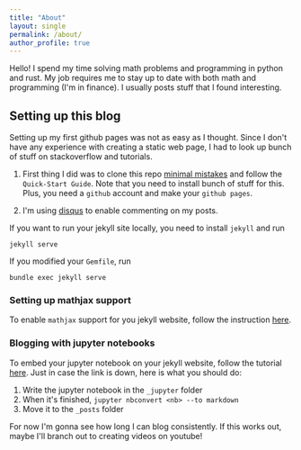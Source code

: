 ```yaml
---
title: "About"
layout: single
permalink: /about/
author_profile: true
---
```

Hello! I spend my time solving math problems and programming in python and rust. My job requires me to stay up to date with both math and programming (I'm in finance). I usually posts stuff that I found interesting.  


## Setting up this blog
Setting up my first github pages was not as easy as I thought. Since I don't have any experience with creating a static web page, I had to look up bunch of stuff on stackoverflow and tutorials.

1. First thing I did was to clone this repo [minimal mistakes](https://mmistakes.github.io/minimal-mistakes/docs/quick-start-guide/) and follow the `Quick-Start Guide`. Note that you need to install bunch of stuff for this. Plus, you need a `github` account and make your `github pages`.  

2. I'm using [disqus](https://disqus.com/) to enable commenting on my posts.

If you want to run your jekyll site locally, you need to install `jekyll` and run
```
jekyll serve
```
If you modified your `Gemfile`, run
```
bundle exec jekyll serve
```
### Setting up mathjax support
To enable `mathjax` support for you jekyll website, follow the instruction [here](https://benlansdell.github.io/computing/mathjax/).


### Blogging with jupyter notebooks
To embed your jupyter notebook on your jekyll website, follow the tutorial [here](https://cduvallet.github.io/posts/2018/03/ipython-notebooks-jekyll).
Just in case the link is down, here is what you should do:
1. Write the jupyter notebook in the `_jupyter` folder
2. When it's finished, `jupyter nbconvert <nb> --to markdown`
3. Move it to the `_posts` folder

For now I'm gonna see how long I can blog consistently. If this works out, maybe I'll branch out to creating videos on youtube!
